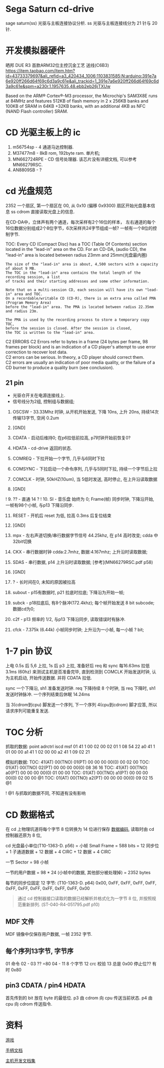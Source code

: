 # Sega Saturn cd-drive

sage saturn(ss) 光驱与主板连接协议分析.
ss 光驱与主板连接线分为 21 针与 20 针.


# 开发模拟器硬件

晒邦 DUE R3 首款ARM32位主控沉金工艺 送线(C6B3)
https://item.taobao.com/item.htm?id=43733379697&ali_refid=a3_420434_1006:1103831585:N:arduino:391e7a6e920ff266d64f69c6d3a9c61e&ali_trackid=1_391e7a6e920ff266d64f69c6d3a9c61e&spm=a230r.1.1957635.48.ebb2eb26jTXUw

Based on the ARM® Cortex®-M3 processor, the Microchip's SAM3X8E runs at 84MHz 
and features 512KB of flash memory in 2 x 256KB banks and 100KB of SRAM in 
64KB +32KB banks, with an additional 4KB as NFC (NAND Flash controller) SRAM.


# CD 光驱主板上的 ic

1. m56754sp     - 4 通道马达控制器.
2. M37477m8     - 8kB rom, 192byte ram. 单片机;
3. MN662724RPE  - CD 信号处理器. 该芯片没有详细文档, 可以参考 MN66279RSC.
4. AN8809SB     - ?


# cd 光盘规范

2352  一个扇区, 第一个扇区在 00, 从 0x10 (偏移 0x9300) 扇区开始光盘基本信息
ss cdrom 直接读取光盘上的信息.

在CD-DA中，立体声有两个通道，每次采样有2个16位的样本，
左右通道的每个16位数据分别组成2个8位字节，6次采样共24字节组成一帧?
一帧有一个8位的控制字节.

TOC: 
    Every CD (Compact Disc) has a TOC (Table Of Contents) section located 
    in the "lead-in" area on the CD. For an CD-DA, (audio CD), the "lead-in" area 
    is located between radius 23mm and 25mm(光盘最内圈)

    The size of the "lead-in" area is about, 4,500 sectors with a capacity of about 9 MB.
    The TOC in the "lead-in" area contains the total length of the recording session, a list 
    of tracks and their starting addresses and some other information.

    Note that on a multi-session CD, each session will have its own "lead-in" area and TOC.
    On a recordable/writable CD (CD-R), there is an extra area called PMA (Program Memory Area)
    before the "lead-in" area. The PMA is located between radius 22.35mm and radius 23m.

    The PMA is used by the recording process to store a temporary copy TOC, 
    before the session is closed. After the session is closed, 
    the TOC is written to the "lead-in" area.
    
C2 ERRORS
    C2 Errors refer to bytes in a frame (24 bytes per frame, 98 frames per block) and is an 
    indication of a CD player's attempt to use error correction to recover lost data.  
    C2 errors can be serious.  In theory, a CD player should correct them.   
    C2 errors are usually an indication of poor media quality, 
    or the failure of a CD burner to produce a quality burn (see conclusion).


## 21 pin

* 光驱仓开关在电源连接线上.
* 信号线分为2组, 控制组与数据组; 


1. OSCSW    - 33.33Mhz 时钟, 从开机开始发送, 下降 10ns, 上升 20ns, 持续14次传输13字节, 空闲 0.2um
2. [GND]

3. CDATA    - 启动后维持0; 在p6拉低前拉高, p7时钟开始前恢复0?
4. HDATA    - cd-drive 返回的状态.
5. COMREQ   - 下拉开始一个字节, 几乎与6同时下拉
6. COMSYNC  - 下拉启动一个命令序列, 几乎与5同时下拉, 持续一个字节后上拉
7. COMCLK   - 时钟, 50kHZ(10um), 当 5低时发送, 高时停止, 在上升沿读取数据
8. [GND]

! 9.  ??    - 直通 14 ?
! 10. SI    - 音乐盘 始终为 0; Frame(帧) 同步时钟, 下降沿开始, 一帧有98个小帧, 与p13 下降沿同步.

11. RESET   - 开机后 reset 为低, 拉高 0.3ms 后复位结束
12. [GND]
13. mpx     - 左右声道切换/串行数据字节信号 44.25khz, 在 p14 高时改变; cdda 中32bit切换
14. CKX     - 串行数据时钟 cdda:2.7mhz, 数据:4.167mhz; 上升沿时读取数据;
15. SDAS    - 串行数据, p14 上升沿时读取数据; [参考](MN66279RSC.pdf p58)
16. [GND]

17. ?       - 长时间在0, 未知的原因被拉高
18. subout  - p15有数据时, p21 拉底时拉底; 下降沿为开始一帧;
19. subck   - p18拉底后, 有8个脉冲(172.4khz); 每个帧开始发送 8 bit subcode; 数据cd为0;
20. c2f     - p13 频率的 1/2, 与p13 下降沿同步, 读取错误时有脉冲.
21. cfck    - 7.375k (6.44k) 小帧同步时钟; 上升沿为一小帧, 每一小帧 ? bit;


# 1-7 pin 协议

上电 0.5s 后 5,6 上拉, 1s 后 p3 上拉,
准备好后 req 和 sync 每16.63ms 拉低3.1ms (60hz) 来测试主机是否准备完毕,
直到检测到 COMCLK 开始发送时钟, 认为主机启动, 开始传送数据. 并将 CDATA 拉低.

sync 一个下降沿, sh1 准备发送时钟.
req 下降持续 8 个时钟, 当 req 下降时, sh1 发送时钟脉冲.
一个序列结束后休眠 14.24ms

当 3(cdrom到cpu) 脚发送一个序列, 下一个序列 4(cpu到cdrom) 脚才应答, 
所以请求序列可能重复发送.


# TOC 分析

抓取的数据:
point    adrctrl     iscd      msf
01        41          1        00 02 00
02        01          1        08 54 22
a0        41          1        01 00 00
a1        41          1        02 00 00
a2        41          1        09 02 21

模拟的数据:
TOC: 41(AT) 00(TNO) 01(PT)  00 00 00 00(0) 00 02 00
TOC: 01(AT) 00(TNO) 02(PT)  00 00 00 00(0) 08 36 16
TOC: 41(AT) 00(TNO) a0(PT)  00 00 00 00(0) 01 00 00
TOC: 01(AT) 00(TNO) a1(PT)  00 00 00 00(0) 02 00 00 @1
TOC: 01(AT) 00(TNO) a2(PT)  00 00 00 00(0) 09 02 15 @1

! @1 与抓取的数据不同, 不知道有没有影响


# CD 数据格式

在 cd 上物理坑道将每个字节 8 位转换为 14 位进行保存 
[数据编码](https://en.wikipedia.org/wiki/Compact_Disc_Digital_Audio#Technical_specifications), 
读取时由 cd 控制器还原为 8 位,

cd 光盘最小单位(T10-1363-D. p56) = 小帧 Small Frame = 588 bits 
	= 12 同步位 + 1 子通道数据 + 12 数据 + 4 CIRC + 12 数据 + 4 CIRC

一节 Sector = 98 小帧

一节的用户数据 = 98 * 24 (小帧中的数据, 其他部分被处理掉) = 2352 bytes

每节的同步位固定 12 字节:  (T10-1363-D. p64)
0x00, 0xFF, 0xFF, 0xFF, 0xFF, 0xFF, 0xFF, 0xFF, 0xFF, 0xFF, 0xFF, 0x00

> 通过 cd 控制器接口读取的数据已经解析并格式化为一字节 8 位, 
> 并按照规范重新排列. (ST-040-R4-051795.pdf p10)

## MDF 文件

MDF 镜像中仅保存用户数据, 一帧 2352 字节.


## 每个序列13字节, 字节序

01        命令
02 - 03   ?? =80
04 - 11 	8 个字节
12      	crc 校验
13      	总是 0x00 停止位?? 有时 0x80


## pin3 CDATA / pin4 HDATA

首先传到的 bit 放在 byte 的最低位.
p3 由 cdrom 向 cpu 传送当前状态.
p4 由 cpu 向 cdrom 传送指令.


# 资料


[游戏](https://shop33762426.taobao.com/category-1032036304.htm?spm=a1z10.5-c.w4002-2168085120.103.dS8J73&_ksTS=1497180742372_218&callback=jsonp219&mid=w-2168085120-0&wid=2168085120&path=%2Fcategory-1032036304.htm&search=y&parentCatId=1032033745&parentCatName=%CA%C0%BC%CESEGA&catName=%C8%D5%B0%E6%CD%C1%D0%C7SS%D3%CE%CF%B7&catId=1032036304&pageNo=5#anchor)

[手柄文档](http://www.gamesx.com/controldata/saturn.htm)

[主机开发文档集](https://segaretro.org/Sega_DTS_Saturn_official_documentation)